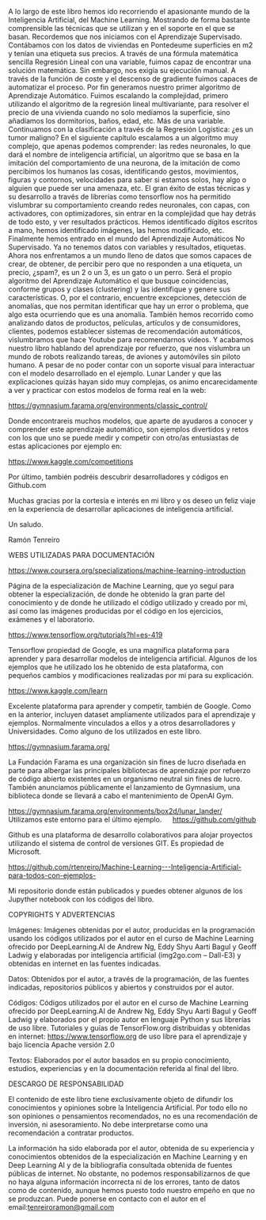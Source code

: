 A lo largo de este libro hemos ido recorriendo el apasionante mundo de la Inteligencia Artificial, del Machine Learning. Mostrando de forma bastante comprensible las técnicas que se utilizan y en el soporte en el que se basan. Recordemos que nos iniciamos con el Aprendizaje Supervisado. Contábamos con los datos de viviendas en Pontedeume superficies en m2 y tenían una etiqueta sus precios. A través de una fórmula matemática sencilla Regresión Lineal con una variable, fuimos capaz de encontrar una solución matemática. Sin embargo, nos exigía su ejecución manual. A través de la función de coste y el descenso de gradiente fuimos capaces de automatizar el proceso. Por fin generamos nuestro primer algoritmo de Aprendizaje Automático.
Fuimos escalando la complejidad, primero utilizando el algoritmo de la regresión lineal multivariante, para resolver el precio de una vivienda cuando no solo medíamos la superficie, sino añadíamos los dormitorios, baños, edad, etc. Más de una variable. Continuamos con la clasificación a través de la Regresión Logística: ¿es un tumor maligno?
En el siguiente capítulo escalamos a un algoritmo muy complejo, que apenas podemos comprender: las redes neuronales, lo que dará el nombre de inteligencia artificial, un algoritmo que se basa en la imitación del comportamiento de una neurona, de la imitación de como percibimos los humanos las cosas, identificando gestos, movimientos, figuras y contornos, velocidades para saber si estamos solos, hay algo o alguien que puede ser una amenaza, etc. El gran éxito de estas técnicas y su desarrollo a través de librerías como tensorflow nos ha permitido vislumbrar su comportamiento creando redes neuronales, con capas, con activadores, con optimizadores, sin entrar en la complejidad que hay detrás de todo esto, y ver resultados prácticos. Hemos identificado dígitos escritos a mano, hemos identificado imágenes, las hemos modificado, etc.
Finalmente hemos entrado en el mundo del Aprendizaje Automáticos No Supervisado. Ya no tenemos datos con variables y resultados, etiquetas. Ahora nos enfrentamos a un mundo lleno de datos que somos capaces de crear, de obtener, de percibir pero que no responden a una etiqueta, un precio, ¿spam?, es un 2 o un 3, es un gato o un perro. Será el propio algoritmo del Aprendizaje Automático el que busque coincidencias, conforme grupos y clases (clustering) y las identifique y genere sus características. O, por el contrario, encuentre excepciones, detección de anomalías, que nos permitan identificar que hay un error o problema, que algo esta ocurriendo que es una anomalía. 
También hemos recorrido como analizando datos de productos, películas, artículos y de consumidores, clientes, podemos establecer sistemas de recomendación automáticos, vislumbramos que hace Youtube para recomendarnos vídeos. Y acabamos nuestro libro hablando del aprendizaje por refuerzo, que nos vislumbra un mundo de robots realizando tareas, de aviones y automóviles sin piloto humano. A pesar de no poder contar con un soporte visual para interactuar con el modelo desarrollado en el ejemplo. Lunar Lander y que las explicaciones quizás hayan sido muy complejas, os animo encarecidamente a ver y practicar con estos modelos de forma real en la web: 

https://gymnasium.farama.org/environments/classic_control/ 

Donde encontrareis muchos modelos, que aparte de ayudaros a conocer y comprender este aprendizaje automático, son ejemplos divertidos y retos con los que uno se puede medir y competir con otro/as entusiastas de estas aplicaciones por ejemplo en:

https://www.kaggle.com/competitions
 
Por último, también podréis descubrir desarrolladores y códigos en Github.com

Muchas gracias por la cortesía e interés en mi libro y os deseo un feliz viaje en la experiencia de desarrollar aplicaciones de inteligencia artificial. 

Un saludo.

Ramón Tenreiro 

WEBS UTILIZADAS PARA DOCUMENTACIÓN


https://www.coursera.org/specializations/machine-learning-introduction

Página de la especialización de Machine Learning, que yo seguí para obtener la especialización, de donde he obtenido la gran parte del conocimiento y de donde he utilizado el código utilizado y creado por mi, así como las imágenes producidas por el código en los ejercicios, exámenes y el laboratorio.

https://www.tensorflow.org/tutorials?hl=es-419

Tensorflow propiedad de Google, es una magnífica plataforma para aprender y para desarrollar modelos de inteligencia artificial. Algunos de los ejemplos que he utilizado los he obtenido de esta plataforma, con pequeños cambios y modificaciones realizadas por mi para su explicación.

https://www.kaggle.com/learn

Excelente plataforma para aprender y competir, también de Google. Como en la anterior, incluyen dataset ampliamente utilizados para el aprendizaje y ejemplos. Normalmente vinculados a ellos y a otros desarrolladores y Universidades. Como alguno de los utilizados en este libro.

https://gymnasium.farama.org/

La Fundación Farama es una organización sin fines de lucro diseñada en parte para albergar las principales bibliotecas de aprendizaje por refuerzo de código abierto existentes en un organismo neutral sin fines de lucro. 
También anunciamos públicamente el lanzamiento de Gymnasium, una biblioteca donde se llevará a cabo el mantenimiento de OpenAI Gym.

https://gymnasium.farama.org/environments/box2d/lunar_lander/
Utilizamos este entorno para el último ejemplo.
 
https://github.com/github

Github es una plataforma de desarrollo colaborativos para alojar proyectos utilizando el sistema de control de versiones GIT. Es propiedad de Microsoft.

https://github.com/rtenreiro/Machine-Learning---Inteligencia-Artificial-para-todos-con-ejemplos-

Mi repositorio donde están publicados y puedes obtener algunos de los Jupyther notebook con los códigos del libro.

COPYRIGHTS Y ADVERTENCIAS

Imágenes: 
Imágenes obtenidas por el autor, producidas en la programación usando los códigos utilizados por el autor en el curso de Machine Learning ofrecido por DeepLearning.AI de Andrew Ng, Eddy Shyu Aarti Bagul y Geoff Ladwig y elaboradas por inteligencia artificial (img2go.com – Dall-E3) y obtenidas en internet en las fuentes indicadas.

Datos:
Obtenidos por el autor, a través de la programación, de las fuentes indicadas, repositorios públicos y abiertos y construidos por el autor.

Códigos:
Códigos utilizados por el autor en el curso de Machine Learning ofrecido por DeepLearning.AI de Andrew Ng, Eddy Shyu Aarti Bagul y Geoff Ladwig y elaborados por el propio autor en lenguaje Python y sus librerías de uso libre. Tutoriales y guías de TensorFlow.org distribuidas y obtenidas en internet: https://www.tensorflow.org de uso libre para el aprendizaje y bajo licencia Apache versión 2.0

Textos:
Elaborados por el autor basados en su propio conocimiento, estudios, experiencias y en la documentación referida al final del libro. 

DESCARGO DE RESPONSABILIDAD

El contenido de este libro tiene exclusivamente objeto de difundir los conocimientos y opiniones sobre la Inteligencia Artificial. Por todo ello no son opiniones o pensamientos recomendados, no es una recomendación de inversión, ni asesoramiento. No debe interpretarse como una recomendación a contratar productos.

La información ha sido elaborada por el autor, obtenida de su experiencia y conocimientos obtenidos de la especialización en Machine Learning y en Deep Learning AI y de la bibliografía consultada obtenida de fuentes públicas de internet. No obstante, no podemos responsabilizarnos de que no haya alguna información incorrecta ni de los errores, tanto de datos como de contenido, aunque hemos puesto todo nuestro empeño en que no se produzcan. Puede ponerse en contacto con el autor en el email:tenreiroramon@gmail.com



